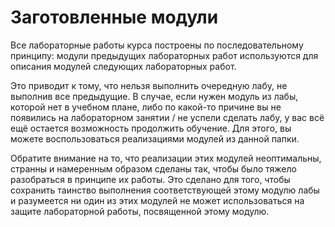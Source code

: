 # Заготовленные модули

Все лабораторные работы курса построены по последовательному принципу: модули предыдущих лабораторных работ используются для описания модулей следующих лабораторных работ.

Это приводит к тому, что нельзя выполнить очередную лабу, не выполнив все предыдущие. В случае, если нужен модуль из лабы, которой нет в учебном плане, либо по какой-то причине вы не появились на лабораторном занятии / не успели сделать лабу, у вас всё ещё остается возможность продолжить обучение. Для этого, вы можете воспользоваться реализациями модулей из данной папки.

Обратите внимание на то, что реализации этих модулей неоптимальны, странны и намеренным образом сделаны так, чтобы было тяжело разобраться в принципе их работы. Это сделано для того, чтобы сохранить таинство выполнения соответствующей этому модулю лабы и разумеется ни один из этих модулей не может использоваться на защите лабораторной работы, посвященной этому модулю.
